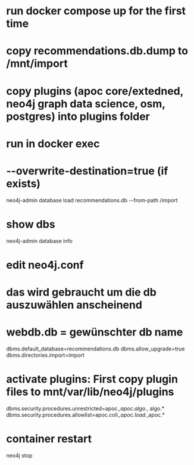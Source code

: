 # run docker compose up for the first time

# copy recommendations.db.dump to /mnt/import
# copy plugins (apoc core/extedned, neo4j graph data science, osm, postgres) into plugins folder

# run in docker exec
# --overwrite-destination=true (if exists)
neo4j-admin database load recommendations.db --from-path /import

# show dbs
neo4j-admin database info


# edit neo4j.conf
# das wird gebraucht um die db auszuwählen anscheinend
# webdb.db = gewünschter db name
dbms.default_database=recommendations.db
dbms.allow_upgrade=true
dbms.directories.import=import
# activate plugins: First copy plugin files to mnt/var/lib/neo4j/plugins
dbms.security.procedures.unrestricted=apoc.*,apoc.algo.*, algo.*
dbms.security.procedures.allowlist=apoc.coll.*,apoc.load.*,apoc.*

# container restart
neo4j stop